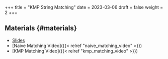 +++
title = "KMP String Matching"
date = 2023-03-06
draft = false
weight = 2
+++

## Materials {#materials}

-   [Slides](/slides/kmp.pdf)
-   [Naive Matching Video]({{< relref "naive_matching_video" >}})
-   [KMP Matching Video]({{< relref "kmp_matching_video" >}})
